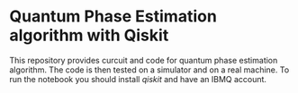 # Quantum Phase Estimation algorithm with Qiskit
This repository provides curcuit and code for quantum phase estimation algorithm. The code is then tested on a simulator and on a real machine. To run the notebook you should install *qiskit* and have an IBMQ account.
